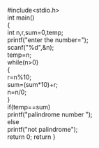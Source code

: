 #include<stdio.h>  
int main()    
{    
int n,r,sum=0,temp;    
printf("enter the number=");    
scanf("%d",&n);    
temp=n;    
while(n>0)    
{    
r=n%10;    
sum=(sum*10)+r;    
n=n/0;    
}    
if(temp==sum)    
printf("palindrome number ");    
else    
printf("not palindrome");   
return 0;
return
}   

